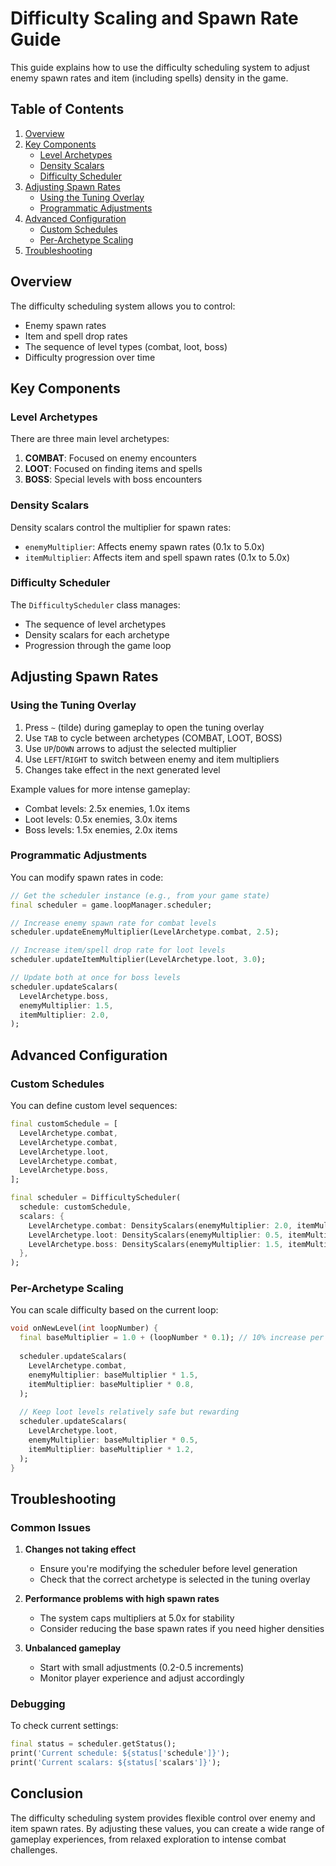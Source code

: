 # Difficulty Scaling and Spawn Rate Guide

This guide explains how to use the difficulty scheduling system to adjust enemy spawn rates and item (including spells) density in the game.

## Table of Contents
1. [Overview](#overview)
2. [Key Components](#key-components)
   - [Level Archetypes](#level-archetypes)
   - [Density Scalars](#density-scalars)
   - [Difficulty Scheduler](#difficulty-scheduler)
3. [Adjusting Spawn Rates](#adjusting-spawn-rates)
   - [Using the Tuning Overlay](#using-the-tuning-overlay)
   - [Programmatic Adjustments](#programmatic-adjustments)
4. [Advanced Configuration](#advanced-configuration)
   - [Custom Schedules](#custom-schedules)
   - [Per-Archetype Scaling](#per-archetype-scaling)
5. [Troubleshooting](#troubleshooting)

## Overview

The difficulty scheduling system allows you to control:
- Enemy spawn rates
- Item and spell drop rates
- The sequence of level types (combat, loot, boss)
- Difficulty progression over time

## Key Components

### Level Archetypes

There are three main level archetypes:
1. **COMBAT**: Focused on enemy encounters
2. **LOOT**: Focused on finding items and spells
3. **BOSS**: Special levels with boss encounters

### Density Scalars

Density scalars control the multiplier for spawn rates:
- `enemyMultiplier`: Affects enemy spawn rates (0.1x to 5.0x)
- `itemMultiplier`: Affects item and spell spawn rates (0.1x to 5.0x)

### Difficulty Scheduler

The `DifficultyScheduler` class manages:
- The sequence of level archetypes
- Density scalars for each archetype
- Progression through the game loop

## Adjusting Spawn Rates

### Using the Tuning Overlay

1. Press `~` (tilde) during gameplay to open the tuning overlay
2. Use `TAB` to cycle between archetypes (COMBAT, LOOT, BOSS)
3. Use `UP`/`DOWN` arrows to adjust the selected multiplier
4. Use `LEFT`/`RIGHT` to switch between enemy and item multipliers
5. Changes take effect in the next generated level

Example values for more intense gameplay:
- Combat levels: 2.5x enemies, 1.0x items
- Loot levels: 0.5x enemies, 3.0x items
- Boss levels: 1.5x enemies, 2.0x items

### Programmatic Adjustments

You can modify spawn rates in code:

```dart
// Get the scheduler instance (e.g., from your game state)
final scheduler = game.loopManager.scheduler;

// Increase enemy spawn rate for combat levels
scheduler.updateEnemyMultiplier(LevelArchetype.combat, 2.5);

// Increase item/spell drop rate for loot levels
scheduler.updateItemMultiplier(LevelArchetype.loot, 3.0);

// Update both at once for boss levels
scheduler.updateScalars(
  LevelArchetype.boss,
  enemyMultiplier: 1.5,
  itemMultiplier: 2.0,
);
```

## Advanced Configuration

### Custom Schedules

You can define custom level sequences:

```dart
final customSchedule = [
  LevelArchetype.combat,
  LevelArchetype.combat,
  LevelArchetype.loot,
  LevelArchetype.combat,
  LevelArchetype.boss,
];

final scheduler = DifficultyScheduler(
  schedule: customSchedule,
  scalars: {
    LevelArchetype.combat: DensityScalars(enemyMultiplier: 2.0, itemMultiplier: 0.5),
    LevelArchetype.loot: DensityScalars(enemyMultiplier: 0.5, itemMultiplier: 3.0),
    LevelArchetype.boss: DensityScalars(enemyMultiplier: 1.5, itemMultiplier: 1.5),
  },
);
```

### Per-Archetype Scaling

You can scale difficulty based on the current loop:

```dart
void onNewLevel(int loopNumber) {
  final baseMultiplier = 1.0 + (loopNumber * 0.1); // 10% increase per loop
  
  scheduler.updateScalars(
    LevelArchetype.combat,
    enemyMultiplier: baseMultiplier * 1.5,
    itemMultiplier: baseMultiplier * 0.8,
  );
  
  // Keep loot levels relatively safe but rewarding
  scheduler.updateScalars(
    LevelArchetype.loot,
    enemyMultiplier: baseMultiplier * 0.5,
    itemMultiplier: baseMultiplier * 1.2,
  );
}
```

## Troubleshooting

### Common Issues

1. **Changes not taking effect**
   - Ensure you're modifying the scheduler before level generation
   - Check that the correct archetype is selected in the tuning overlay

2. **Performance problems with high spawn rates**
   - The system caps multipliers at 5.0x for stability
   - Consider reducing the base spawn rates if you need higher densities

3. **Unbalanced gameplay**
   - Start with small adjustments (0.2-0.5 increments)
   - Monitor player experience and adjust accordingly

### Debugging

To check current settings:

```dart
final status = scheduler.getStatus();
print('Current schedule: ${status['schedule']}');
print('Current scalars: ${status['scalars']}');
```

## Conclusion

The difficulty scheduling system provides flexible control over enemy and item spawn rates. By adjusting these values, you can create a wide range of gameplay experiences, from relaxed exploration to intense combat challenges.
